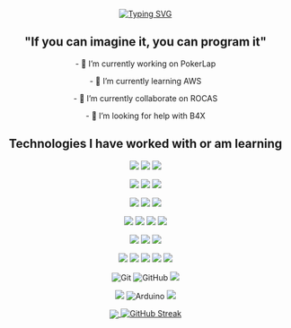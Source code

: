 <div align="center">

<a href="https://git.io/typing-svg"><img src="https://readme-typing-svg.demolab.com?font=Fira+Code&pause=500&color=00C500&center=true&vCenter=true&width=435&lines=Hello+there!+This+is+David;I'm+Systems+engineering+student" alt="Typing SVG" /></a>

<h2>"If you can imagine it, you can program it"</h2>

<p> - 🔭 I’m currently working on PokerLap</p>
<p> - 🌱 I’m currently learning AWS</p>
<p> - 👯 I’m currently collaborate on ROCAS </p>
<p> - 🤔 I’m looking for help with B4X</p>

<h2>Technologies I have worked with or am learning </h2>
  <img <alt="Linux" src="https://img.shields.io/badge/Linux-FCC624?style=for-the-badge&logo=linux&logoColor=black"/>
  <img <alt="Vim" src="https://img.shields.io/badge/VIM-%2311AB00.svg?style=for-the-badge&logo=vim&logoColor=white"/>
  <img <alt="Vercel" src="https://img.shields.io/badge/vercel-%23000000.svg?style=for-the-badge&logo=vercel&logoColor=white"/>
  <p></p>
  <img <alt="Postman" src="https://img.shields.io/badge/Postman-FF6C37?style=for-the-badge&logo=postman&logoColor=white"/>
  <img <alt="Visual Studio Code" src="https://img.shields.io/badge/Visual%20Studio%20Code-0078d7.svg?style=for-the-badge&logo=visual-studio-code&logoColor=white"/>
  <img <alt="HTML5" src="https://img.shields.io/badge/html5-%23E34F26.svg?style=for-the-badge&logo=html5&logoColor=white"/>
  <p></p>
  <img <alt="Figma" src="https://img.shields.io/badge/figma-%23F24E1E.svg?style=for-the-badge&logo=figma&logoColor=white"/>
  <img <alt="CSS3" src="https://img.shields.io/badge/css3-%231572B6.svg?style=for-the-badge&logo=css3&logoColor=white"/>
  <img <alt="Bootstrap" src="https://img.shields.io/badge/bootstrap-%238511FA.svg?style=for-the-badge&logo=bootstrap&logoColor=white"/>
  <p></p>
  <img <alt="npm" src="https://img.shields.io/badge/NPM-%23CB3837.svg?style=for-the-badge&logo=npm&logoColor=white"/>
  <img <alt="pnpm" src="https://img.shields.io/badge/pnpm-%234a4a4a.svg?style=for-the-badge&logo=pnpm&logoColor=f69220"/>
  <img <alt="JavaScript" src="https://img.shields.io/badge/javascript-%23323330.svg?style=for-the-badge&logo=javascript&logoColor=%23F7DF1E"/>
  <img <alt="TypeScript" src="https://img.shields.io/badge/typescript-%23007ACC.svg?style=for-the-badge&logo=typescript&logoColor=white"/>
  <p></p>
  <img <alt="Node.js" src="https://img.shields.io/badge/node.js-6DA55F?style=for-the-badge&logo=node.js&logoColor=white"/>
  <img <alt="React" src="https://img.shields.io/badge/react-%2320232a.svg?style=for-the-badge&logo=react&logoColor=%2361DAFB"/>
  <img <alt="Angular" src="https://img.shields.io/badge/angular-%2320232a.svg?style=for-the-badge&logo=angular&logoColor=%23DD0031"/>
  <p></p>
  <img <alt="Java" src="https://img.shields.io/badge/java-%23ED8B00.svg?style=for-the-badge&logo=openjdk&logoColor=white"/>
  <img <alt="Spring" src="https://img.shields.io/badge/spring-%236DB33F.svg?style=for-the-badge&logo=spring&logoColor=white"/>
  <img <alt="Android" src="https://img.shields.io/badge/Android-3DDC84?style=for-the-badge&logo=android&logoColor=white"/>
  <img <alt="Android Studio" src="https://img.shields.io/badge/android%20studio-346ac1?style=for-the-badge&logo=android%20studio&logoColor=white)"/>
  <img <alt="chatGPT" src="https://img.shields.io/badge/chatGPT-74aa9c?style=for-the-badge&logo=openai&logoColor=white"/>
  <p></p>
  <img alt="Git" src="https://img.shields.io/badge/git%20-%23F05033.svg?&style=for-the-badge&logo=git&logoColor=white"/>
  <img alt="GitHub" src="https://img.shields.io/badge/github%20-%23121011.svg?&style=for-the-badge&logo=github&logoColor=white"/>
  <img <alt="GitHub Copilot" src="https://img.shields.io/badge/github_copilot-8957E5?style=for-the-badge&logo=github-copilot&logoColor=white"/>
  <p></p>
  <img <alt="Python" src="https://img.shields.io/badge/python-3670A0?style=for-the-badge&logo=python&logoColor=ffdd54"/>
  <img alt="Arduino" src="https://img.shields.io/badge/-Arduino-00979D?style=for-the-badge&logo=Arduino&logoColor=white"/>
  <img <alt="C++" src="https://img.shields.io/badge/c++-%2300599C.svg?style=for-the-badge&logo=c%2B%2B&logoColor=white"/>
<p></p>

<a href="https://github.com/RuizC0D3">
    <img align="center" src="https://github-readme-stats.vercel.app/api?username=RuizC0D3&theme=transparent&hide_border=true&show_icons=true" />
    </a>
    <a href="https://git.io/streak-stats"><img src="https://streak-stats.demolab.com?user=RuizC0D3&theme=transparent&hide_border=true&exclude_days=Sat" alt="GitHub Streak" /></a>
    <br>

</div>

